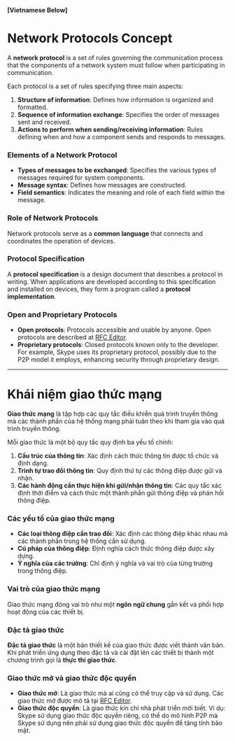 **[Vietnamese Below]**

# Network Protocols Concept

A **network protocol** is a set of rules governing the communication process that the components of a network system must follow when participating in communication.

Each protocol is a set of rules specifying three main aspects:
1. **Structure of information**: Defines how information is organized and formatted.
2. **Sequence of information exchange**: Specifies the order of messages sent and received.
3. **Actions to perform when sending/receiving information**: Rules defining when and how a component sends and responds to messages.

### Elements of a Network Protocol
- **Types of messages to be exchanged**: Specifies the various types of messages required for system components.
- **Message syntax**: Defines how messages are constructed.
- **Field semantics**: Indicates the meaning and role of each field within the message.

### Role of Network Protocols
Network protocols serve as a **common language** that connects and coordinates the operation of devices.

### Protocol Specification
A **protocol specification** is a design document that describes a protocol in writing. When applications are developed according to this specification and installed on devices, they form a program called a **protocol implementation**.

### Open and Proprietary Protocols
- **Open protocols**: Protocols accessible and usable by anyone. Open protocols are described at [RFC Editor](https://www.rfc-editor.org/).
- **Proprietary protocols**: Closed protocols known only to the developer. For example, Skype uses its proprietary protocol, possibly due to the P2P model it employs, enhancing security through proprietary design.

---

# Khái niệm giao thức mạng

**Giao thức mạng** là tập hợp các quy tắc điều khiển quá trình truyền thông mà các thành phần của hệ thống mạng phải tuân theo khi tham gia vào quá trình truyền thông.

Mỗi giao thức là một bộ quy tắc quy định ba yếu tố chính:
1. **Cấu trúc của thông tin**: Xác định cách thức thông tin được tổ chức và định dạng.
2. **Trình tự trao đổi thông tin**: Quy định thứ tự các thông điệp được gửi và nhận.
3. **Các hành động cần thực hiện khi gửi/nhận thông tin**: Các quy tắc xác định thời điểm và cách thức một thành phần gửi thông điệp và phản hồi thông điệp.

### Các yếu tố của giao thức mạng
- **Các loại thông điệp cần trao đổi**: Xác định các thông điệp khác nhau mà các thành phần trong hệ thống cần sử dụng.
- **Cú pháp của thông điệp**: Định nghĩa cách thức thông điệp được xây dựng.
- **Ý nghĩa của các trường**: Chỉ định ý nghĩa và vai trò của từng trường trong thông điệp.

### Vai trò của giao thức mạng
Giao thức mạng đóng vai trò như một **ngôn ngữ chung** gắn kết và phối hợp hoạt động của các thiết bị.

### Đặc tả giao thức
**Đặc tả giao thức** là một bản thiết kế của giao thức được viết thành văn bản. Khi phát triển ứng dụng theo đặc tả và cài đặt lên các thiết bị thành một chương trình gọi là **thực thi giao thức**.

### Giao thức mở và giao thức độc quyền
- **Giao thức mở**: Là giao thức mà ai cũng có thể truy cập và sử dụng. Các giao thức mở được mô tả tại [RFC Editor](https://www.rfc-editor.org/).
- **Giao thức độc quyền**: Là giao thức kín chỉ nhà phát triển mới biết. Ví dụ: Skype sử dụng giao thức độc quyền riêng, có thể do mô hình P2P mà Skype sử dụng nên phải sử dụng giao thức độc quyền để tăng tính bảo mật.
